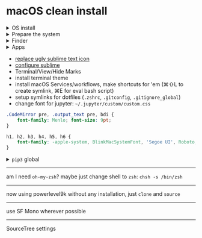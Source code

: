 # macOS clean install

<details>
<summary>OS install</summary>

0. make all needed backups
    - `alias backup='rsync --info=all4 --delete -arR --exclude="**node_modules**" --exclude="**lib/python**" --files-from=/Users/tandav/GoogleDrive/Notes/etc/backup-dirs.txt ~ /Volumes/MyPassport/backup --log-file=/Volumes/MyPassport/backup/latest-backup.log'`
    - Desktop
    - Documents
    - Downloads
    - GoogleDrive
    - `brew list`
    - `pip3 list`
    - `~/.ssh`
    - `/Applications`
    - browser bookmarks
    - automator Services, .zshrc
1. Download macOS from app store
2. format usb-stick or sdcard (`Untitled`, `macOS Journaled`, `GUID` works well)
4. `sudo /Applications/Install\ macOS\ Mojave\ Beta.app/Contents/Resources/createinstallmedia --volume /Volumes/Untitled`
5. restart system. Hold Option key on boot.
6. choose disk utility, erase your MacOS ssd
7. choose install, wait
</details>



<details>
<summary>Prepare the system</summary>

0. turn off siri, location services, Vault encryption (maybe encrypt??)
1. settings / trackpad
    - turn on tap to click
    - faster tracking speed
    - turn off 'scroll direction natural'
    - turn on app expose 4 fingers swipe down gesture
    - via accessibility menu / trackpad / enable dragging with 3 fingers
    - maximum mouse tracking speed
1. move dock to the left and hide it, del useless apps from dock, make dock smaller
1. hide menubar
    - show battery percentage, show date and time in AM/PM format
1. Mission Control / group windows by app  `defaults write com.apple.dock expose-group-apps -bool true`
1. add russian keyboard layout
2. ⌘space to change language, ⌃space to see spotlight
3. remap caps-lock to ⌃
1. disable icloud mail, add gmail.
    - smaller email previews in Mail.app (mail-settings > Viewing > List Preview / None)
1. disable in icloud: photos, mail, reminders, notes, siri, stocks, home
1. turn on keychain sync in icloud
5. maybe reduce animations, [system preferences, google how to disable macos animations, tinker_tool]
6. edit toolbar in Safari, Finder, Mail
7. tab favicons in safari
8. Safari/Preferences/advanced/show full website address
8. login to google (also in system), github, twitter, HN, 
9. install [uBlock Origin](https://github.com/el1t/uBlock-Safari)
    - disable `show number of blocked requestson the icon`
9. view / show status bar in safari
9. Safari/Preferences/Advanced/Show Develop menu in menu bar
9. Night Shift Schedule 22-7
9. Disable display auto brigthness
    - disable slightly dim when on battery
    - turn off display after 10-15 min
    - power nap: off on battery
9. turn off screen lock (lock manually with ⌘⌃Q)
9. use plain text mode by default in `TextEdit`
9. iTunes/Preferences/Advanced/uncheck `Copy files to iTunes Media folder when adding to library`
</details>

<details>
<summary>Finder</summary>
    
- sidebar cleaning
- show folders first
- change `New Finder Window Show` from `Recents` to `your folder`
- copy backups back to system
</details>

 
<details>
<summary>Apps</summary>
    
0. install [Homebrew](https://brew.sh/)
    - if troubles with installation install <a href='https://twitter.com/tandavaya/status/1014792135546228736'><code>/Library/Developer/CommandLineTools/Packages/macOS_SDK_headers_for_macOS_10.14.pkg</code></a>

1. terminal: open new tab with `default working directory` (by default `Same working dir`)

```zsh
brew cask install telegram # probably will get an error because blocked in russia, install via AppStore
brew cask install google-backup-and-sync
brew cask install sublime-text
brew cask install torbrowser
brew cask install java # latest java
brew cask install disk-inventory-x
brew cask install arduino
brew cask install sourcetree 
brew cask install transmission
---
brew cask install eqmac
brew cask install sonic-visualiser

brew install python # latest python
brew install tldr
```
</details>

- [replace ugly sublime text icon](https://dribbble.com/shots/1827488-Final-Sublime-Text-Replacement-Icon)
- [configure sublime](https://github.com/tandav/Notes/blob/master/L1_BASE/dev/dotfiles/Preferences.sublime-settings)
- Terminal/View/Hide Marks
- install terminal theme
- install macOS Services/workflows, make shortcuts for 'em (⌘⇧L to create symlink, ⌘E for eval bash script)
- setup symlinks for dotfiles (`.zshrc`, `.gitconfig`, `.gitignore_global`)
- change font for jupyter: `~/.jupyter/custom/custom.css` 
```css
.CodeMirror pre, .output_text pre, bdi {
    font-family: Menlo; font-size: 9pt;
}

h1, h2, h3, h4, h5, h6 {
    font-family: -apple-system, BlinkMacSystemFont, 'Segoe UI', Roboto, Helvetica, Arial, sans-serif, 'Apple Color Emoji', 'Segoe UI Emoji', 'Segoe UI Symbol';
}
```

<details>
<summary><code>pip3</code> global</summary>
<pre>
pip3 install numpy
pip3 install scipy
pip3 install matplotlib
pip3 install jupyter
pip3 install requests
pip3 install pyqt5
pip3 install pyqtgraph
pip3 install pyserial
pip3 install lxml
pip3 install Pillow
pip3 install Flask
sudo pip3 install --upgrade borgmatic
------------------------------------------------
pip install tqdm
pip3 install selenium
pip3 install PyOpenGL PyOpenGL_accelerate
pip3 install Cython
pip3 install PyWavelets
</pre>
</details>


------------------------------------------------

am I need `oh-my-zsh`?
maybe just change shell to `zsh`: `chsh -s /bin/zsh`

--- 

now using powerlevel9k without any installation, just `clone` and `source`

---

use SF Mono wherever possible

---

SourceTree settings
